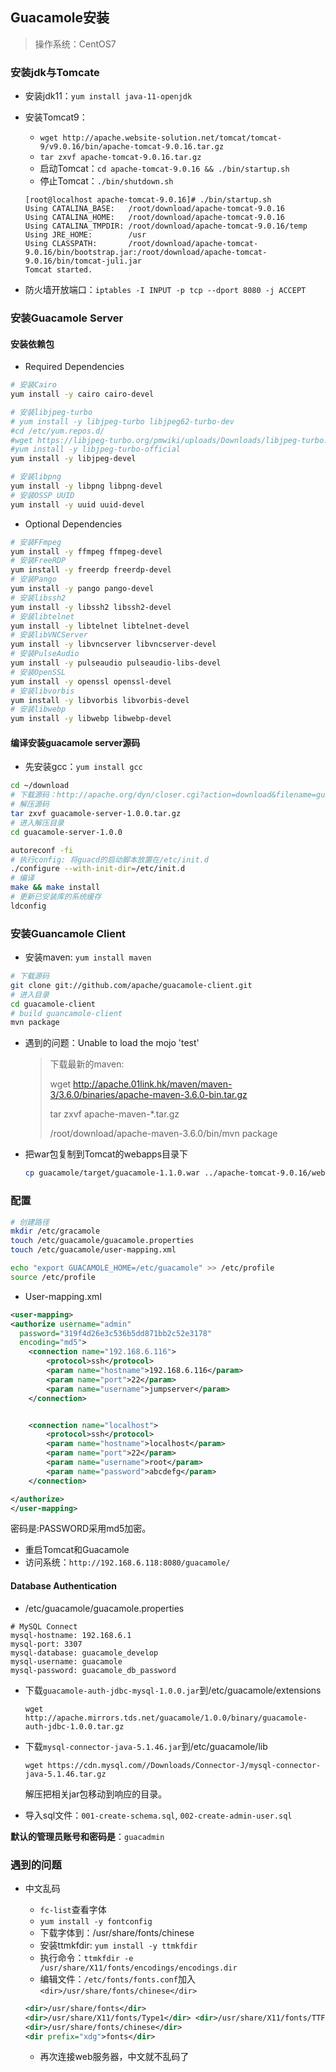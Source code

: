 ## Guacamole安装

> 操作系统：CentOS7

### 安装jdk与Tomcate

- 安装jdk11：`yum install java-11-openjdk`

- 安装Tomcat9：

  - `wget http://apache.website-solution.net/tomcat/tomcat-9/v9.0.16/bin/apache-tomcat-9.0.16.tar.gz`
  - `tar zxvf apache-tomcat-9.0.16.tar.gz`
  - 启动Tomcat：`cd apache-tomcat-9.0.16 && ./bin/startup.sh`
  - 停止Tomcat：`./bin/shutdown.sh`

  ```
  [root@localhost apache-tomcat-9.0.16]# ./bin/startup.sh
  Using CATALINA_BASE:   /root/download/apache-tomcat-9.0.16
  Using CATALINA_HOME:   /root/download/apache-tomcat-9.0.16
  Using CATALINA_TMPDIR: /root/download/apache-tomcat-9.0.16/temp
  Using JRE_HOME:        /usr
  Using CLASSPATH:       /root/download/apache-tomcat-9.0.16/bin/bootstrap.jar:/root/download/apache-tomcat-9.0.16/bin/tomcat-juli.jar
  Tomcat started.
  ```

- 防火墙开放端口：`iptables -I INPUT -p tcp --dport 8080 -j ACCEPT`

### 安装Guacamole Server

#### 安装依赖包

- Required Dependencies

```bash
# 安装Cairo
yum install -y cairo cairo-devel

# 安装libjpeg-turbo 
# yum install -y libjpeg-turbo libjpeg62-turbo-dev
#cd /etc/yum.repos.d/
#wget https://libjpeg-turbo.org/pmwiki/uploads/Downloads/libjpeg-turbo.repo
#yum install -y libjpeg-turbo-official
yum install -y libjpeg-devel

# 安装libpng
yum install -y libpng libpng-devel
# 安装OSSP UUID
yum install -y uuid uuid-devel
```

- Optional Dependencies

```bash
# 安装FFmpeg
yum install -y ffmpeg ffmpeg-devel
# 安装FreeRDP
yum install -y freerdp freerdp-devel
# 安装Pango
yum install -y pango pango-devel
# 安装libssh2
yum install -y libssh2 libssh2-devel
# 安装libtelnet
yum install -y libtelnet libtelnet-devel
# 安装libVNCServer
yum install -y libvncserver libvncserver-devel
# 安装PulseAudio
yum install -y pulseaudio pulseaudio-libs-devel
# 安装OpenSSL
yum install -y openssl openssl-devel
# 安装libvorbis
yum install -y libvorbis libvorbis-devel
# 安装libwebp
yum install -y libwebp libwebp-devel
```

#### 编译安装guacamole server源码

- 先安装gcc：`yum install gcc`

```bash
cd ~/download
# 下载源码：http://apache.org/dyn/closer.cgi?action=download&filename=guacamole/1.0.0/source/guacamole-server-1.0.0.tar.gz
# 解压源码
tar zxvf guacamole-server-1.0.0.tar.gz
# 进入解压目录
cd guacamole-server-1.0.0

autoreconf -fi
# 执行config: 将guacd的启动脚本放置在/etc/init.d
./configure --with-init-dir=/etc/init.d
# 编译
make && make install
# 更新已安装库的系统缓存
ldconfig
```

### 安装Guancamole Client

- 安装maven: `yum install maven`

```bash
# 下载源码
git clone git://github.com/apache/guacamole-client.git
# 进入目录
cd guacamole-client
# build guancamole-client
mvn package
```

- 遇到的问题：Unable to load the mojo 'test'

  > 下载最新的maven:
  >
  > wget http://apache.01link.hk/maven/maven-3/3.6.0/binaries/apache-maven-3.6.0-bin.tar.gz
  >
  > tar zxvf apache-maven-*.tar.gz
  >
  > /root/download/apache-maven-3.6.0/bin/mvn package

- 把war包复制到Tomcat的webapps目录下

  ```bash
  cp guacamole/target/guacamole-1.1.0.war ../apache-tomcat-9.0.16/webapps/guacamole.war
  ```

### 配置

```bash
# 创建路径
mkdir /etc/gracamole
touch /etc/guacamole/guacamole.properties
touch /etc/guacamole/user-mapping.xml

echo "export GUACAMOLE_HOME=/etc/guacamole" >> /etc/profile
source /etc/profile
```

- User-mapping.xml

```xml
<user-mapping>
<authorize username="admin"
  password="319f4d26e3c536b5dd871bb2c52e3178"
  encoding="md5">
    <connection name="192.168.6.116">
        <protocol>ssh</protocol>
        <param name="hostname">192.168.6.116</param>
        <param name="port">22</param>
        <param name="username">jumpserver</param>
    </connection>


    <connection name="localhost">
        <protocol>ssh</protocol>
        <param name="hostname">localhost</param>
        <param name="port">22</param>
        <param name="username">root</param>
        <param name="password">abcdefg</param>
    </connection>

</authorize>
</user-mapping>
```

密码是:PASSWORD采用md5加密。

- 重启Tomcat和Guacamole
- 访问系统：`http://192.168.6.118:8080/guacamole/`

#### Database Authentication

- /etc/guacamole/guacamole.properties

```
# MySQL Connect
mysql-hostname: 192.168.6.1
mysql-port: 3307
mysql-database: guacamole_develop
mysql-username: guacamole
mysql-password: guacamole_db_password
```

- 下载`guacamole-auth-jdbc-mysql-1.0.0.jar`到/etc/guacamole/extensions

  `wget http://apache.mirrors.tds.net/guacamole/1.0.0/binary/guacamole-auth-jdbc-1.0.0.tar.gz`

- 下载`mysql-connector-java-5.1.46.jar`到/etc/guacamole/lib

  `wget https://cdn.mysql.com//Downloads/Connector-J/mysql-connector-java-5.1.46.tar.gz`

  解压把相关jar包移动到响应的目录。

- 导入sql文件：`001-create-schema.sql`, `002-create-admin-user.sql`

**默认的管理员账号和密码是**：`guacadmin`

### 遇到的问题

- 中文乱码

  - `fc-list`查看字体
  - `yum install -y fontconfig`
  - 下载字体到：/usr/share/fonts/chinese
  - 安装ttmkfdir: `yum install -y ttmkfdir`
  - 执行命令：`ttmkfdir -e /usr/share/X11/fonts/encodings/encodings.dir`
  - 编辑文件：`/etc/fonts/fonts.conf`加入`<dir>/usr/share/fonts/chinese</dir>`

  ```xml
  <dir>/usr/share/fonts</dir>
  <dir>/usr/share/X11/fonts/Type1</dir> <dir>/usr/share/X11/fonts/TTF</dir> <dir>/usr/local/share/fonts</dir>
  <dir>/usr/share/fonts/chinese</dir>
  <dir prefix="xdg">fonts</dir>
  ```

  - 再次连接web服务器，中文就不乱码了